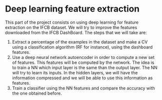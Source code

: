# Deep learning feature extraction

This part of the project consists on using deep learning for feature extraction on the IFCB dataset. We will try to improve the features downloaded from the IFCB DashBoard. The steps that we will take are:

1. Extract a percentage of the examples in the dataset and make a CV using a classification algorithm (RF for instance), using the dashboard features.
2. Use a deep neural network autoencoder in order to compute a new set of features. This features will be computed by the network. The idea is to train a NN which input layer is the same than the output layer. The NN will try to learn its inputs. In the hidden layers, we will have the information compressed and we will be able to use this information as features.
3. Train a classifier using the NN features and compare the accuracy with the one obtained before.